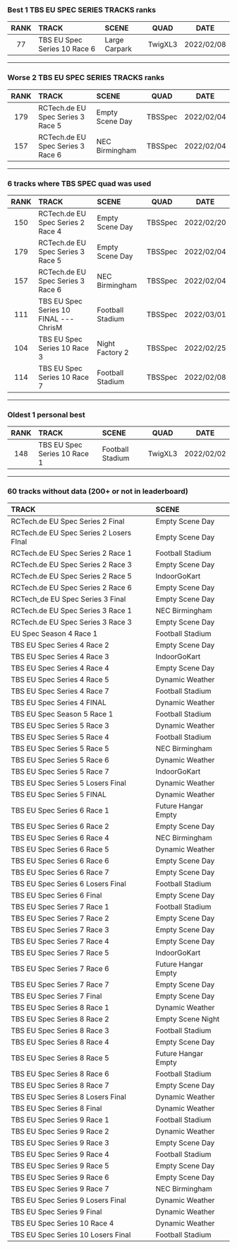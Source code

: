 ### Best 1 TBS EU SPEC SERIES TRACKS ranks
|RANK|TRACK|SCENE|QUAD|DATE|
|:---:|:---|:---|:---:|:---:|
|77|TBS EU Spec Series 10 Race 6|Large Carpark|TwigXL3|2022/02/08|
---
### Worse 2 TBS EU SPEC SERIES TRACKS ranks
|RANK|TRACK|SCENE|QUAD|DATE|
|:---:|:---|:---|:---:|:---:|
|179|RCTech.de EU Spec Series 3 Race 5|Empty Scene Day|TBSSpec|2022/02/04|
|157|RCTech.de EU Spec Series 3 Race 6|NEC Birmingham|TBSSpec|2022/02/04|
---
### 6 tracks where TBS SPEC quad was used
|RANK|TRACK|SCENE|QUAD|DATE|
|:---:|:---|:---|:---:|:---:|
|150|RCTech.de EU Spec Series 2 Race 4|Empty Scene Day|TBSSpec|2022/02/20|
|179|RCTech.de EU Spec Series 3 Race 5|Empty Scene Day|TBSSpec|2022/02/04|
|157|RCTech.de EU Spec Series 3 Race 6|NEC Birmingham|TBSSpec|2022/02/04|
|111|TBS EU Spec Series 10 FINAL --- ChrisM|Football Stadium|TBSSpec|2022/03/01|
|104|TBS EU Spec Series 10 Race 3|Night Factory 2|TBSSpec|2022/02/25|
|114|TBS EU Spec Series 10 Race 7|Football Stadium|TBSSpec|2022/02/08|
---
### Oldest 1 personal best
|RANK|TRACK|SCENE|QUAD|DATE|
|:---:|:---|:---|:---:|:---:|
|148|TBS EU Spec Series 10 Race 1|Football Stadium|TwigXL3|2022/02/02|
---
### 60 tracks without data (200+ or not in leaderboard)
|TRACK|SCENE|
|:---|:---|
|RCTech.de EU Spec Series 2 Final|Empty Scene Day|
|RCTech.de EU Spec Series 2 Losers FInal|Empty Scene Day|
|RCTech.de EU Spec Series 2 Race 1|Football Stadium|
|RCTech.de EU Spec Series 2 Race 3|Empty Scene Day|
|RCTech.de EU Spec Series 2 Race 5|IndoorGoKart|
|RCTech.de EU Spec Series 2 Race 6|Empty Scene Day|
|RCTech_de EU Spec Series 3 Final|Empty Scene Day|
|RCTech.de EU Spec Series 3 Race 1|NEC Birmingham|
|RCTech.de EU Spec Series 3 Race 3|Empty Scene Day|
|EU Spec Season 4 Race 1|Football Stadium|
|TBS EU Spec Series 4 Race 2|Empty Scene Day|
|TBS EU Spec Series 4 Race 3|IndoorGoKart|
|TBS EU Spec Series 4 Race 4|Empty Scene Day|
|TBS EU Spec Series 4 Race 5|Dynamic Weather|
|TBS EU Spec Series 4 Race 7|Football Stadium|
|TBS EU Spec Series 4 FINAL|Dynamic Weather|
|TBS EU Spec Season 5 Race 1|Football Stadium|
|TBS EU Spec Series 5 Race 3|Dynamic Weather|
|TBS EU Spec Series 5 Race 4|Football Stadium|
|TBS EU Spec Series 5 Race 5|NEC Birmingham|
|TBS EU Spec Series 5 Race 6|Dynamic Weather|
|TBS EU Spec Series 5 Race 7|IndoorGoKart|
|TBS EU Spec Series 5 Losers Final|Dynamic Weather|
|TBS EU Spec Series 5 FINAL|Dynamic Weather|
|TBS EU Spec Series 6 Race 1|Future Hangar Empty|
|TBS EU Spec Series 6 Race 2|Empty Scene Day|
|TBS EU Spec Series 6 Race 4|NEC Birmingham|
|TBS EU Spec Series 6 Race 5|Dynamic Weather|
|TBS EU Spec Series 6 Race 6|Empty Scene Day|
|TBS EU Spec Series 6 Race 7|Empty Scene Day|
|TBS EU Spec Series 6 Losers Final|Football Stadium|
|TBS EU Spec Series 6 Final|Empty Scene Day|
|TBS EU Spec Series 7 Race 1|Football Stadium|
|TBS EU Spec Series 7 Race 2|Empty Scene Day|
|TBS EU Spec Series 7 Race 3|Empty Scene Day|
|TBS EU Spec Series 7 Race 4|Empty Scene Day|
|TBS EU Spec Series 7 Race 5|IndoorGoKart|
|TBS EU Spec Series 7 Race 6|Future Hangar Empty|
|TBS EU Spec Series 7 Race 7|Empty Scene Day|
|TBS EU Spec Series 7 Final|Empty Scene Day|
|TBS EU Spec Series 8 Race 1|Dynamic Weather|
|TBS EU Spec Series 8 Race 2|Empty Scene Night|
|TBS EU Spec Series 8 Race 3|Football Stadium|
|TBS EU Spec Series 8 Race 4|Empty Scene Day|
|TBS EU Spec Series 8 Race 5|Future Hangar Empty|
|TBS EU Spec Series 8 Race 6|Football Stadium|
|TBS EU Spec Series 8 Race 7|Empty Scene Day|
|TBS EU Spec Series 8 Losers Final|Dynamic Weather|
|TBS EU Spec Series 8 Final|Dynamic Weather|
|TBS EU Spec Series 9 Race 1|Football Stadium|
|TBS EU Spec Series 9 Race 2|Dynamic Weather|
|TBS EU Spec Series 9 Race 3|Empty Scene Day|
|TBS EU Spec Series 9 Race 4|Football Stadium|
|TBS EU Spec Series 9 Race 5|Empty Scene Day|
|TBS EU Spec Series 9 Race 6|Empty Scene Day|
|TBS EU Spec Series 9 Race 7|NEC Birmingham|
|TBS EU Spec Series 9 Losers Final|Dynamic Weather|
|TBS EU Spec Series 9 Final|Dynamic Weather|
|TBS EU Spec Series 10 Race 4|Dynamic Weather|
|TBS EU Spec Series 10 Losers Final|Football Stadium|
